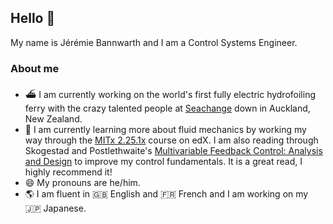 ## Hello 👋

My name is Jérémie Bannwarth and I am a Control Systems Engineer.

### About me

- ⛴️ I am currently working on the world's first fully electric hydrofoiling ferry with the crazy talented people at [Seachange](https://goseachange.com/) down in Auckland, New Zealand.
- 🌱 I am currently learning more about fluid mechanics by working my way through the [MITx 2.25.1x](https://www.edx.org/course/advanced-fluid-mechanics-1) course on edX. I am also reading through Skogestad and Postlethwaite's [Multivariable Feedback Control: Analysis and Design](https://www.wiley.com/en-gb/Multivariable+Feedback+Control%3A+Analysis+and+Design%2C+2nd+Edition-p-9780470011676) to improve my control fundamentals. It is a great read, I highly recommend it!
- 😄 My pronouns are he/him.
- 🌎 I am fluent in 🇬🇧 English and 🇫🇷 French and I am working on my 🇯🇵 Japanese.

<!--
**JBannwarth/JBannwarth** is a ✨ _special_ ✨ repository because its `README.md` (this file) appears on your GitHub profile.

Here are some ideas to get you started:

- 🔭 I’m currently working on ...
- 🌱 I’m currently learning ...
- 👯 I’m looking to collaborate on ...
- 🤔 I’m looking for help with ...
- 💬 Ask me about ...
- 📫 How to reach me: ...
- 😄 Pronouns: ...
- ⚡ Fun fact: ...
-->
